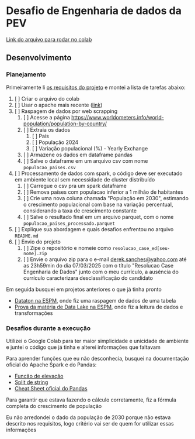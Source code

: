 # Desafio de Engenharia de dados da PEV

[Link do arquivo para rodar no colab](https://colab.research.google.com/drive/1YwJURtuzFSZomAnMlkEvcCjwgXBlEqcf?usp=sharing)

## Desenvolvimento

### Planejamento
Primeiramente li [os requisitos do projeto](https://docs.google.com/document/d/1TziXLKoH70efao7-VQbiRzhAyuKtKQ68PPqtkPXML5I/edit?tab=t.0) e montei a lista de tarefas abaixo:

1. [ ] Criar o arquivo do colab
2. [ ] Usar o apache mais recente ([link](https://spark.apache.org/downloads.html))
3. [ ] Raspagem de dados por web scrapping
	1. [ ] Acesse a página https://www.worldometers.info/world-population/population-by-country/
	2. [ ] Extraia os dados
		1. [ ] País
		2. [ ] População 2024
		3. [ ] Variação populacional (%) - Yearly Exchange
	3. [ ] Armazene os dados em dataframe pandas
	4. [ ] Salve o dataframe em um arquivo csv com nome `populacao_paises.csv`
4. [ ] Processamento de dados com spark, o código deve ser executado em ambiente local sem necessidade de cluster distribuído
	1. [ ] Carregue o csv pra um spark dataframe
	2. [ ] Remova países com populacao inferior a 1 milhão de habitantes
	3. [ ] Crie uma nova coluna chamada "População em 2030", estimando o crescimento populacional com base na variação percentual, considerando a taxa de crescimento constante
	4. [ ] Salve o resultado final em um arquivo parquet, com o nome `populacao_paises_processado.parquet`
5. [ ] Explique sua abordagem e quais desafios enfrentou no arquivo `README.md`
6. [ ] Envio do projeto
	1. [ ] Zipe o repositório e nomeie como `resolucao_case_ed[seu-nome].zip`
	2. [ ] Envie o arquivo zip para o e-mail derek.sanches@yahoo.com até as 23h59min do dia 07/03/2025 com o título "Resolucao Case Engenharia de Dados" junto com o meu currículo, a ausência do currículo caracterizara desclassificação do candidato

Em seguida busquei em projetos anteriores o que já tinha pronto
- [Dataton na ESPM](https://colab.research.google.com/drive/1rnwvcvRZWcDWp3kTzB6kB0VjdJkSoTJu), onde fiz uma raspagem de dados de uma tabela
- [Prova da matéria de Data Lake na ESPM](https://colab.research.google.com/drive/1GyRpUScqdNNq0Hg6JcE__6oH65Rt-n9u?usp=sharing), onde fiz a leitura de dados e transformações

### Desafios durante a execução
Utilizei o Google Colab para ter maior simplicidade e unicidade de ambiente e juntei o código que já tinha e alterei informações que faltavam

Para aprender funções que eu não desconhecia, busquei na documentação oficial do Apache Spark e do Pandas:
- [Função de elevação](https://spark.apache.org/docs/latest/api/python/reference/pyspark.sql/api/pyspark.sql.functions.pow.html)
- [Split de string](https://spark.apache.org/docs/latest/api/python/reference/pyspark.sql/api/pyspark.sql.functions.split.html)
- [Cheat Sheet oficial do Pandas](https://pandas.pydata.org/Pandas_Cheat_Sheet.pdf)

Para garantir que estava fazendo o cálculo corretamente, fiz a fórmula completa do crescimento de população

Eu não arredondei o dado da população de 2030 porque não estava descrito nos requisitos, logo critério vai ser de quem for utilizar essas informações

